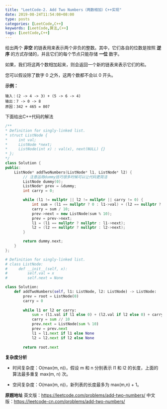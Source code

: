 ```yaml
---
title: "LeetCode-2. Add Two Numbers（两数相加）C++实现"
date: 2019-08-24T11:54:08+08:00
type: posts
categories: [LeetCode,C++]
keywords: [LeetCode,算法,C++]
tags: [LeetCode,C++]
---
```


给出两个 **非空** 的链表用来表示两个非负的整数。其中，它们各自的位数是按照 **逆序** 的方式存储的，并且它们的每个节点只能存储 **一位** 数字。

如果，我们将这两个数相加起来，则会返回一个新的链表来表示它们的和。

您可以假设除了数字 0 之外，这两个数都不会以 0 开头。
<!--more-->
**示例：**
```
输入：(2 -> 4 -> 3) + (5 -> 6 -> 4)
输出：7 -> 0 -> 8
原因：342 + 465 = 807
```
下面给出C++代码的解法
```cpp
/**
* Definition for singly-linked list.
* struct ListNode {
*     int val;
*     ListNode *next;
*     ListNode(int x) : val(x), next(NULL) {}
* };
*/
class Solution {
public:
	ListNode* addTwoNumbers(ListNode* l1, ListNode* l2) {
		// 注意运用dummy技巧很多时候可以让代码更简洁
		ListNode dummy(0);
		ListNode* prev = &dummy;
		int carry = 0;

		while (l1 != nullptr || l2 != nullptr || carry != 0) {
			int sum = (l1 == nullptr ? 0 : l1->val) + (l2 == nullptr ? 0 : l2->val) + carry;
			carry = sum / 10;
			prev->next = new ListNode(sum % 10);
			prev = prev->next;
			l1 = (l1 == nullptr ? nullptr : l1->next);
			l2 = (l2 == nullptr ? nullptr : l2->next);
		}

		return dummy.next;
	}
};
```
```python
# Definition for singly-linked list.
# class ListNode:
#     def __init__(self, x):
#         self.val = x
#         self.next = None

class Solution:
    def addTwoNumbers(self, l1: ListNode, l2: ListNode) -> ListNode:
        prev = root = ListNode(0)
        carry = 0
        
        while l1 or l2 or carry:
            sum = (l1.val if l1 else 0) + (l2.val if l2 else 0) + carry
            carry = sum // 10
            prev.next = ListNode(sum % 10)
            prev = prev.next
            l1 = l1.next if l1 else None
            l2 = l2.next if l2 else None
        
        return root.next
```
**复杂度分析**

- 时间复杂度：O(max(m, n))，假设 m 和 n 分别表示 l1 和 l2 的长度，上面的算法最多重复 max(m, n) 次。

- 空间复杂度：O(max(m, n))，新列表的长度最多为 max(m,n) + 1。

**原题地址**
英文版：https://leetcode.com/problems/add-two-numbers/
中文版：https://leetcode-cn.com/problems/add-two-numbers/
